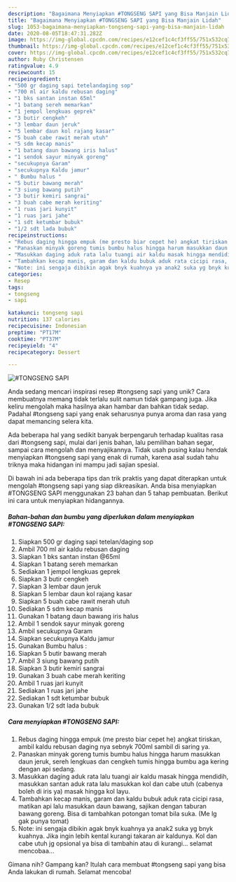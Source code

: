 ```yaml
---
description: "Bagaimana Menyiapkan #TONGSENG SAPI yang Bisa Manjain Lidah"
title: "Bagaimana Menyiapkan #TONGSENG SAPI yang Bisa Manjain Lidah"
slug: 1053-bagaimana-menyiapkan-tongseng-sapi-yang-bisa-manjain-lidah
date: 2020-08-05T18:47:31.282Z
image: https://img-global.cpcdn.com/recipes/e12cef1c4cf3ff55/751x532cq70/tongseng-sapi-foto-resep-utama.jpg
thumbnail: https://img-global.cpcdn.com/recipes/e12cef1c4cf3ff55/751x532cq70/tongseng-sapi-foto-resep-utama.jpg
cover: https://img-global.cpcdn.com/recipes/e12cef1c4cf3ff55/751x532cq70/tongseng-sapi-foto-resep-utama.jpg
author: Ruby Christensen
ratingvalue: 4.9
reviewcount: 15
recipeingredient:
- "500 gr daging sapi tetelandaging sop"
- "700 ml air kaldu rebusan daging"
- "1 bks santan instan 65ml"
- "1 batang sereh memarkan"
- "1 jempol lengkuas geprek"
- "3 butir cengkeh"
- "3 lembar daun jeruk"
- "5 lembar daun kol rajang kasar"
- "5 buah cabe rawit merah utuh"
- "5 sdm kecap manis"
- "1 batang daun bawang iris halus"
- "1 sendok sayur minyak goreng"
- "secukupnya Garam"
- "secukupnya Kaldu jamur"
- " Bumbu halus "
- "5 butir bawang merah"
- "3 siung bawang putih"
- "3 butir kemiri sangrai"
- "3 buah cabe merah keriting"
- "1 ruas jari kunyit"
- "1 ruas jari jahe"
- "1 sdt ketumbar bubuk"
- "1/2 sdt lada bubuk"
recipeinstructions:
- "Rebus daging hingga empuk (me presto biar cepet he) angkat tiriskan, ambil kaldu rebusan daging nya sebnyk 700ml sambil di saring ya."
- "Panaskan minyak goreng tumis bumbu halus hingga harum masukkan daun jeruk, sereh lengkuas dan cengkeh tumis hingga bumbu aga kering dengan api sedang."
- "Masukkan daging aduk rata lalu tuangi air kaldu masak hingga mendidih, masukkan santan aduk rata lalu masukkan kol dan cabe utuh (cabenya boleh di iris ya) masak hingga kol layu."
- "Tambahkan kecap manis, garam dan kaldu bubuk aduk rata cicipi rasa, matikan api lalu masukkan daun bawang, sajikan dengan taburan bawang goreng. Bisa di tambahkan potongan tomat bila suka. (Me lg gak punya tomat)"
- "Note: ini sengaja dibikin agak bnyk kuahnya ya anak2 suka yg bnyk kuahnya. Jika ingin lebih kental kurangi takaran air kaldunya. Kol dan cabe utuh jg opsional ya bisa di tambahin atau di kurangi... selamat mencobaa..."
categories:
- Resep
tags:
- tongseng
- sapi

katakunci: tongseng sapi 
nutrition: 137 calories
recipecuisine: Indonesian
preptime: "PT17M"
cooktime: "PT37M"
recipeyield: "4"
recipecategory: Dessert

---
```



![#TONGSENG SAPI](https://img-global.cpcdn.com/recipes/e12cef1c4cf3ff55/751x532cq70/tongseng-sapi-foto-resep-utama.jpg)

Anda sedang mencari inspirasi resep #tongseng sapi yang unik? Cara membuatnya memang tidak terlalu sulit namun tidak gampang juga. Jika keliru mengolah maka hasilnya akan hambar dan bahkan tidak sedap. Padahal #tongseng sapi yang enak seharusnya punya aroma dan rasa yang dapat memancing selera kita.

Ada beberapa hal yang sedikit banyak berpengaruh terhadap kualitas rasa dari #tongseng sapi, mulai dari jenis bahan, lalu pemilihan bahan segar, sampai cara mengolah dan menyajikannya. Tidak usah pusing kalau hendak menyiapkan #tongseng sapi yang enak di rumah, karena asal sudah tahu triknya maka hidangan ini mampu jadi sajian spesial.




Di bawah ini ada beberapa tips dan trik praktis yang dapat diterapkan untuk mengolah #tongseng sapi yang siap dikreasikan. Anda bisa menyiapkan #TONGSENG SAPI menggunakan 23 bahan dan 5 tahap pembuatan. Berikut ini cara untuk menyiapkan hidangannya.

<!--inarticleads1-->

##### Bahan-bahan dan bumbu yang diperlukan dalam menyiapkan #TONGSENG SAPI:

1. Siapkan 500 gr daging sapi tetelan/daging sop
1. Ambil 700 ml air kaldu rebusan daging
1. Siapkan 1 bks santan instan @65ml
1. Siapkan 1 batang sereh memarkan
1. Sediakan 1 jempol lengkuas geprek
1. Siapkan 3 butir cengkeh
1. Siapkan 3 lembar daun jeruk
1. Siapkan 5 lembar daun kol rajang kasar
1. Siapkan 5 buah cabe rawit merah utuh
1. Sediakan 5 sdm kecap manis
1. Gunakan 1 batang daun bawang iris halus
1. Ambil 1 sendok sayur minyak goreng
1. Ambil secukupnya Garam
1. Siapkan secukupnya Kaldu jamur
1. Gunakan  Bumbu halus :
1. Siapkan 5 butir bawang merah
1. Ambil 3 siung bawang putih
1. Siapkan 3 butir kemiri sangrai
1. Gunakan 3 buah cabe merah keriting
1. Ambil 1 ruas jari kunyit
1. Sediakan 1 ruas jari jahe
1. Sediakan 1 sdt ketumbar bubuk
1. Gunakan 1/2 sdt lada bubuk




<!--inarticleads2-->

##### Cara menyiapkan #TONGSENG SAPI:

1. Rebus daging hingga empuk (me presto biar cepet he) angkat tiriskan, ambil kaldu rebusan daging nya sebnyk 700ml sambil di saring ya.
1. Panaskan minyak goreng tumis bumbu halus hingga harum masukkan daun jeruk, sereh lengkuas dan cengkeh tumis hingga bumbu aga kering dengan api sedang.
1. Masukkan daging aduk rata lalu tuangi air kaldu masak hingga mendidih, masukkan santan aduk rata lalu masukkan kol dan cabe utuh (cabenya boleh di iris ya) masak hingga kol layu.
1. Tambahkan kecap manis, garam dan kaldu bubuk aduk rata cicipi rasa, matikan api lalu masukkan daun bawang, sajikan dengan taburan bawang goreng. Bisa di tambahkan potongan tomat bila suka. (Me lg gak punya tomat)
1. Note: ini sengaja dibikin agak bnyk kuahnya ya anak2 suka yg bnyk kuahnya. Jika ingin lebih kental kurangi takaran air kaldunya. Kol dan cabe utuh jg opsional ya bisa di tambahin atau di kurangi... selamat mencobaa...




Gimana nih? Gampang kan? Itulah cara membuat #tongseng sapi yang bisa Anda lakukan di rumah. Selamat mencoba!
